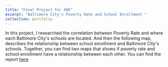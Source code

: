 ```yaml
---
title: "Final Project for 486"
excerpt: "Baltimore City's Poverty Rate and School Enrollment "
collection: portfolio 
---
```


In this project, I researched the correlation between Poverty Rate and where each Baltimore City's schools are located. And then the following map, describes the relationship between school enrollment and Baltimore City's schools. Together, you can find two maps that shows if poverty rate and school enrollment have a relationship between each other. You can find the report [here](https://docs.google.com/document/d/13sfphH_XbMIXwtUh64BaIAJz24LzrL7geNWBp5dr2Bc/view)
